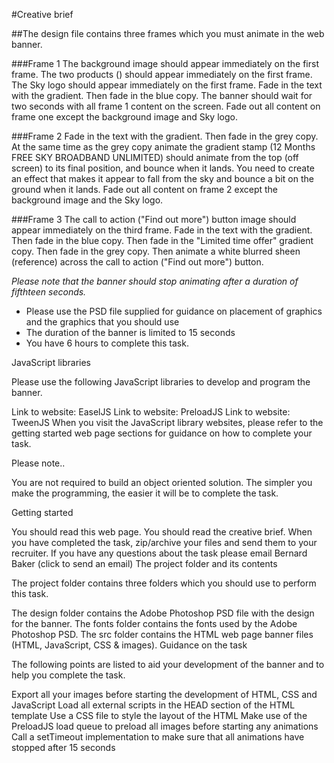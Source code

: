 #Creative brief

##The design file contains three frames which you must animate in the web banner.


###Frame 1
The background image should appear immediately on the first frame.
The two products () should appear immediately on the first frame.
The Sky logo should appear immediately on the first frame.
Fade in the text with the gradient.
Then fade in the blue copy.
The banner should wait for two seconds with all frame 1 content on the screen.
Fade out all content on frame one except the background image and Sky logo.

###Frame 2
Fade in the text with the gradient.
Then fade in the grey copy.
At the same time as the grey copy animate the gradient stamp (12 Months FREE SKY BROADBAND UNLIMITED) should animate from the top (off screen) to its final position, and bounce when it lands. You need to create an effect that makes it appear to fall from the sky and bounce a bit on the ground when it lands.
Fade out all content on frame 2 except the background image and the Sky logo.

###Frame 3
The call to action ("Find out more") button image should appear immediately on the third frame.
Fade in the text with the gradient.
Then fade in the blue copy.
Then fade in the "Limited time offer" gradient copy.
Then fade in the grey copy.
Then animate a white blurred sheen (reference) across the call to action ("Find out more") button.

_Please note that the banner should stop animating after a duration of fifthteen seconds._



* Please use the PSD file supplied for guidance on placement of graphics and the graphics that you should use
* The duration of the banner is limited to 15 seconds
* You have 6 hours to complete this task.

JavaScript libraries

Please use the following JavaScript libraries to develop and program the banner.

Link to website: EaselJS
Link to website: PreloadJS
Link to website: TweenJS
When you visit the JavaScript library websites, please refer to the getting started web page sections for guidance on how to complete your task.

Please note..

You are not required to build an object oriented solution. The simpler you make the programming, the easier it will be to complete the task.

Getting started

You should read this web page.
You should read the creative brief.
When you have completed the task, zip/archive your files and send them to your recruiter.
If you have any questions about the task please email Bernard Baker (click to send an email)
The project folder and its contents

The project folder contains three folders which you should use to perform this task.

The design folder contains the Adobe Photoshop PSD file with the design for the banner.
The fonts folder contains the fonts used by the Adobe Photoshop PSD.
The src folder contains the HTML web page banner files (HTML, JavaScript, CSS & images).
Guidance on the task

The following points are listed to aid your development of the banner and to help you complete the task.

Export all your images before starting the development of HTML, CSS and JavaScript
Load all external scripts in the HEAD section of the HTML template
Use a CSS file to style the layout of the HTML
Make use of the PreloadJS load queue to preload all images before starting any animations
Call a setTimeout implementation to make sure that all animations have stopped after 15 seconds
